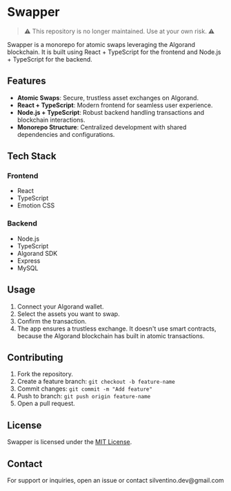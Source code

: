 # Swapper

> ⚠️ This repository is no longer maintained. Use at your own risk. ⚠️

Swapper is a monorepo for atomic swaps leveraging the Algorand blockchain. It is built using React + TypeScript for the frontend and Node.js + TypeScript for the backend.

## Features

- **Atomic Swaps**: Secure, trustless asset exchanges on Algorand.
- **React + TypeScript**: Modern frontend for seamless user experience.
- **Node.js + TypeScript**: Robust backend handling transactions and blockchain interactions.
- **Monorepo Structure**: Centralized development with shared dependencies and configurations.

## Tech Stack

### Frontend

- React
- TypeScript
- Emotion CSS

### Backend

- Node.js
- TypeScript
- Algorand SDK
- Express
- MySQL

## Usage

1. Connect your Algorand wallet.
2. Select the assets you want to swap.
3. Confirm the transaction.
4. The app ensures a trustless exchange. It doesn't use smart contracts, because the Algorand blockchain has built in atomic transactions.

## Contributing

1. Fork the repository.
2. Create a feature branch: `git checkout -b feature-name`
3. Commit changes: `git commit -m "Add feature"`
4. Push to branch: `git push origin feature-name`
5. Open a pull request.

## License

Swapper is licensed under the [MIT License](LICENSE).

## Contact

For support or inquiries, open an issue or contact silventino.dev\@gmail.com
